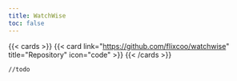 ```yaml
---
title: WatchWise
toc: false
---
```


{{< cards >}}
    {{< card link="https://github.com/flixcoo/watchwise" title="Repository" icon="code" >}}
{{< /cards >}}

`//todo`
